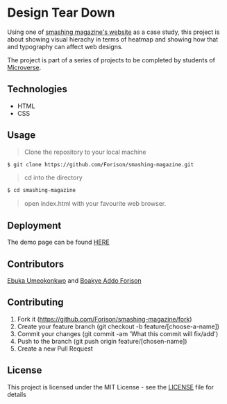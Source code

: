 # Design Tear Down

Using one of [smashing magazine's website](https://www.smashingmagazine.com) as a case study, this project is about showing visual hierachy in terms of heatmap and showing how that and typography can affect web designs.

The project is part of a series of projects to be completed by students of [Microverse](https://www.microverse.org/ "The Global School for Remote Software Developers!").

## Technologies

- HTML
- CSS

## Usage

> Clone the repository to your local machine

```sh
$ git clone https://github.com/Forison/smashing-magazine.git
```

> cd into the directory

```sh
$ cd smashing-magazine
```

> open index.html with your favourite web browser.

## Deployment

The demo page can be found [HERE](https://forison.github.io/smashing-magazine/)

## Contributors

[Ebuka Umeokonkwo](https://github.com/ebukaume) and [Boakye Addo Forison](https://github.com/Forison)

## Contributing

1. Fork it (https://github.com/Forison/smashing-magazine/fork)
2. Create your feature branch (git checkout -b feature/[choose-a-name])
3. Commit your changes (git commit -am 'What this commit will fix/add')
4. Push to the branch (git push origin feature/[chosen-name])
5. Create a new Pull Request

## License

This project is licensed under the MIT License - see the [LICENSE](./LICENSE.md) file for details
